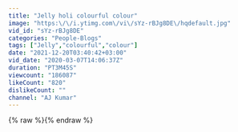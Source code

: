 ```yaml
---
title: "Jelly holi colourful colour"
image: "https:\/\/i.ytimg.com\/vi\/sYz-rBJg8DE\/hqdefault.jpg"
vid_id: "sYz-rBJg8DE"
categories: "People-Blogs"
tags: ["Jelly","colourful","colour"]
date: "2021-12-20T03:40:42+03:00"
vid_date: "2020-03-07T14:06:37Z"
duration: "PT3M45S"
viewcount: "186087"
likeCount: "820"
dislikeCount: ""
channel: "AJ Kumar"
---
```

{% raw %}{% endraw %}

